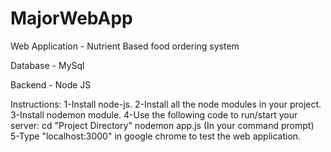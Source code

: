 # MajorWebApp

Web Application - Nutrient Based food ordering system

Database - MySql

Backend - Node JS

Instructions:
1-Install node-js.
2-Install all the node modules in your project.
3-Install nodemon module.
4-Use the following code to run/start your server:
   cd "Project Directory"
   nodemon app.js
   (In your command prompt)
5-Type "localhost:3000" in google chrome to test the web application.
   
